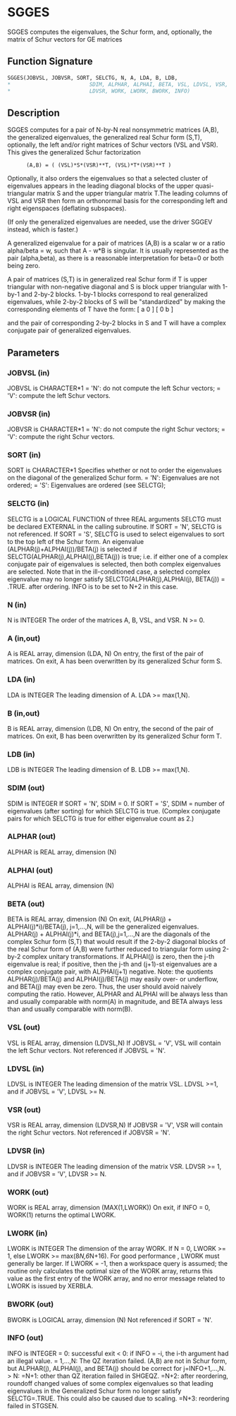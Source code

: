 # SGGES

SGGES computes the eigenvalues, the Schur form, and, optionally, the matrix of Schur vectors for GE matrices

## Function Signature

```fortran
SGGES(JOBVSL, JOBVSR, SORT, SELCTG, N, A, LDA, B, LDB,
*                         SDIM, ALPHAR, ALPHAI, BETA, VSL, LDVSL, VSR,
*                         LDVSR, WORK, LWORK, BWORK, INFO)
```

## Description


 SGGES computes for a pair of N-by-N real nonsymmetric matrices (A,B),
 the generalized eigenvalues, the generalized real Schur form (S,T),
 optionally, the left and/or right matrices of Schur vectors (VSL and
 VSR). This gives the generalized Schur factorization

          (A,B) = ( (VSL)*S*(VSR)**T, (VSL)*T*(VSR)**T )

 Optionally, it also orders the eigenvalues so that a selected cluster
 of eigenvalues appears in the leading diagonal blocks of the upper
 quasi-triangular matrix S and the upper triangular matrix T.The
 leading columns of VSL and VSR then form an orthonormal basis for the
 corresponding left and right eigenspaces (deflating subspaces).

 (If only the generalized eigenvalues are needed, use the driver
 SGGEV instead, which is faster.)

 A generalized eigenvalue for a pair of matrices (A,B) is a scalar w
 or a ratio alpha/beta = w, such that  A - w*B is singular.  It is
 usually represented as the pair (alpha,beta), as there is a
 reasonable interpretation for beta=0 or both being zero.

 A pair of matrices (S,T) is in generalized real Schur form if T is
 upper triangular with non-negative diagonal and S is block upper
 triangular with 1-by-1 and 2-by-2 blocks.  1-by-1 blocks correspond
 to real generalized eigenvalues, while 2-by-2 blocks of S will be
 "standardized" by making the corresponding elements of T have the
 form:
         [  a  0  ]
         [  0  b  ]

 and the pair of corresponding 2-by-2 blocks in S and T will have a
 complex conjugate pair of generalized eigenvalues.


## Parameters

### JOBVSL (in)

JOBVSL is CHARACTER*1 = 'N': do not compute the left Schur vectors; = 'V': compute the left Schur vectors.

### JOBVSR (in)

JOBVSR is CHARACTER*1 = 'N': do not compute the right Schur vectors; = 'V': compute the right Schur vectors.

### SORT (in)

SORT is CHARACTER*1 Specifies whether or not to order the eigenvalues on the diagonal of the generalized Schur form. = 'N': Eigenvalues are not ordered; = 'S': Eigenvalues are ordered (see SELCTG);

### SELCTG (in)

SELCTG is a LOGICAL FUNCTION of three REAL arguments SELCTG must be declared EXTERNAL in the calling subroutine. If SORT = 'N', SELCTG is not referenced. If SORT = 'S', SELCTG is used to select eigenvalues to sort to the top left of the Schur form. An eigenvalue (ALPHAR(j)+ALPHAI(j))/BETA(j) is selected if SELCTG(ALPHAR(j),ALPHAI(j),BETA(j)) is true; i.e. if either one of a complex conjugate pair of eigenvalues is selected, then both complex eigenvalues are selected. Note that in the ill-conditioned case, a selected complex eigenvalue may no longer satisfy SELCTG(ALPHAR(j),ALPHAI(j), BETA(j)) = .TRUE. after ordering. INFO is to be set to N+2 in this case.

### N (in)

N is INTEGER The order of the matrices A, B, VSL, and VSR. N >= 0.

### A (in,out)

A is REAL array, dimension (LDA, N) On entry, the first of the pair of matrices. On exit, A has been overwritten by its generalized Schur form S.

### LDA (in)

LDA is INTEGER The leading dimension of A. LDA >= max(1,N).

### B (in,out)

B is REAL array, dimension (LDB, N) On entry, the second of the pair of matrices. On exit, B has been overwritten by its generalized Schur form T.

### LDB (in)

LDB is INTEGER The leading dimension of B. LDB >= max(1,N).

### SDIM (out)

SDIM is INTEGER If SORT = 'N', SDIM = 0. If SORT = 'S', SDIM = number of eigenvalues (after sorting) for which SELCTG is true. (Complex conjugate pairs for which SELCTG is true for either eigenvalue count as 2.)

### ALPHAR (out)

ALPHAR is REAL array, dimension (N)

### ALPHAI (out)

ALPHAI is REAL array, dimension (N)

### BETA (out)

BETA is REAL array, dimension (N) On exit, (ALPHAR(j) + ALPHAI(j)*i)/BETA(j), j=1,...,N, will be the generalized eigenvalues. ALPHAR(j) + ALPHAI(j)*i, and BETA(j),j=1,...,N are the diagonals of the complex Schur form (S,T) that would result if the 2-by-2 diagonal blocks of the real Schur form of (A,B) were further reduced to triangular form using 2-by-2 complex unitary transformations. If ALPHAI(j) is zero, then the j-th eigenvalue is real; if positive, then the j-th and (j+1)-st eigenvalues are a complex conjugate pair, with ALPHAI(j+1) negative. Note: the quotients ALPHAR(j)/BETA(j) and ALPHAI(j)/BETA(j) may easily over- or underflow, and BETA(j) may even be zero. Thus, the user should avoid naively computing the ratio. However, ALPHAR and ALPHAI will be always less than and usually comparable with norm(A) in magnitude, and BETA always less than and usually comparable with norm(B).

### VSL (out)

VSL is REAL array, dimension (LDVSL,N) If JOBVSL = 'V', VSL will contain the left Schur vectors. Not referenced if JOBVSL = 'N'.

### LDVSL (in)

LDVSL is INTEGER The leading dimension of the matrix VSL. LDVSL >=1, and if JOBVSL = 'V', LDVSL >= N.

### VSR (out)

VSR is REAL array, dimension (LDVSR,N) If JOBVSR = 'V', VSR will contain the right Schur vectors. Not referenced if JOBVSR = 'N'.

### LDVSR (in)

LDVSR is INTEGER The leading dimension of the matrix VSR. LDVSR >= 1, and if JOBVSR = 'V', LDVSR >= N.

### WORK (out)

WORK is REAL array, dimension (MAX(1,LWORK)) On exit, if INFO = 0, WORK(1) returns the optimal LWORK.

### LWORK (in)

LWORK is INTEGER The dimension of the array WORK. If N = 0, LWORK >= 1, else LWORK >= max(8*N,6*N+16). For good performance , LWORK must generally be larger. If LWORK = -1, then a workspace query is assumed; the routine only calculates the optimal size of the WORK array, returns this value as the first entry of the WORK array, and no error message related to LWORK is issued by XERBLA.

### BWORK (out)

BWORK is LOGICAL array, dimension (N) Not referenced if SORT = 'N'.

### INFO (out)

INFO is INTEGER = 0: successful exit < 0: if INFO = -i, the i-th argument had an illegal value. = 1,...,N: The QZ iteration failed. (A,B) are not in Schur form, but ALPHAR(j), ALPHAI(j), and BETA(j) should be correct for j=INFO+1,...,N. > N: =N+1: other than QZ iteration failed in SHGEQZ. =N+2: after reordering, roundoff changed values of some complex eigenvalues so that leading eigenvalues in the Generalized Schur form no longer satisfy SELCTG=.TRUE. This could also be caused due to scaling. =N+3: reordering failed in STGSEN.

